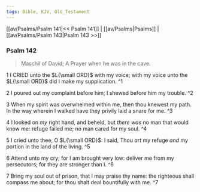 ```yaml
---
tags: Bible, KJV, Old_Testament
---
```


[[av/Psalms/Psalm 141|<< Psalm 141]] | [[av/Psalms|Psalms]] | [[av/Psalms/Psalm 143|Psalm 143 >>]]

### Psalm 142

> Maschil of David; A Prayer when he was in the cave.

1 I CRIED unto the $L{\small ORD}$ with my voice; with my voice unto the $L{\small ORD}$ did I make my supplication. ^1

2 I poured out my complaint before him; I shewed before him my trouble. ^2

3 When my spirit was overwhelmed within me, then thou knewest my path. In the way wherein I walked have they privily laid a snare for me. ^3

4 I looked on _my_ right hand, and beheld, but _there_ _was_ no man that would know me: refuge failed me; no man cared for my soul. ^4

5 I cried unto thee, O $L{\small ORD}$: I said, Thou _art_ my refuge _and_ my portion in the land of the living. ^5

6 Attend unto my cry; for I am brought very low: deliver me from my persecutors; for they are stronger than I. ^6

7 Bring my soul out of prison, that I may praise thy name: the righteous shall compass me about; for thou shalt deal bountifully with me. ^7
